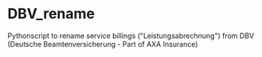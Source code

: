 # DBV_rename
Pythonscript to rename service billings ("Leistungsabrechnung") from DBV (Deutsche Beamtenversicherung - Part of AXA Insurance)
